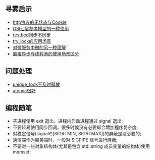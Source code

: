 
## 寻雾启示
- [http协议的无状态与Cookie](http协议的无状态与Cookie.md)
- [OSI七层参考模型的一种使用](OSI七层参考模型的一种使用.md)
- [restbed同步不同步](restbed同步不同步.md)
- [try_lock的应用场景](try_lock的应用场景.md)
- [对微服务中微的另一种理解](对微服务中微的另一种理解.md)
- [直接异步与线程池的使用场景区分](直接异步与线程池的使用场景区分.md)

## 问题处理
- [unique_lock不及时释放](unique_lock不及时释放.md)
- [atomic很好](atomic很好.md)

## 编程随笔
- 子进程使用 exit 退出，进程内启动进程通过 signal 退出;
- 不要轻易使用同步回调，很多时候没有必要却会增加程序复杂度;
- 对稳定信号(signal∈[SIGRTMIN, SIGRTMAX])的屏蔽是没必要的;
- 通信端作为服务端时，一般对 SIGPIPE 信号进行屏蔽;
- 不要对一些对象结构体(尤其是包含 std::string 成员变量的结构体)使用 memset;
